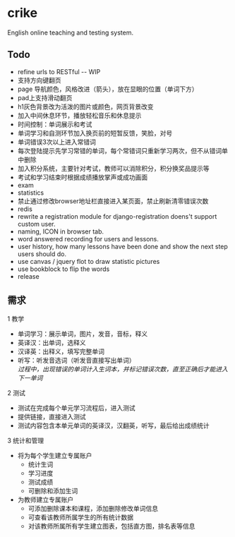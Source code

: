 ﻿crike
=====

English online teaching and testing system.

Todo
-----
* refine urls to RESTful -- WIP
* 支持方向键翻页
* page 导航颜色，风格改进（箭头），放在显眼的位置（单词下方）
* pad上支持滑动翻页
* h1灰色背景改为活泼的图片或颜色，网页背景改变
* 加入中间休息环节，播放轻松音乐和休息提示
* 时间控制：单词展示和考试
* 单词学习和自测环节加入换页前的短暂反馈，笑脸，对号
* 单词错误3次以上进入常错词
* 每次登陆提示先学习常错的单词，每个常错词只重新学习两次，但不从错词单中删除
* 加入积分系统，主要针对考试，教师可以消除积分，积分换奖品提示等
* 考试和学习结束时根据成绩播放掌声或成功画面
* exam
* statistics
* 禁止通过修改browser地址栏直接进入某页面，禁止刷新清零错误次数
* redis
* rewrite a registration module for django-registration doens't support custom user.
* naming, ICON in browser tab.
* word answered recording for users and lessons.
* user history, how many lessons have been done and show the next step users should do.
* use canvas / jquery flot to draw statistic pictures
* use bookblock to flip the words
* release

需求
-----

1 教学

*  单词学习：展示单词，图片，发音，音标，释义  
*  英译汉：出单词，选释义  
*  汉译英：出释义，填写完整单词  
*  听写：听发音选词（听发音直接写出单词）  
*过程中，出现错误的单词计入生词本，并标记错误次数，直至正确后才能进入下一单词*

2 测试 
 
*  测试在完成每个单元学习流程后，进入测试  
*  提供链接，直接进入测试  
*  测试内容包含本单元单词的英译汉，汉翻英，听写，最后给出成绩统计

3 统计和管理
  
* 将为每个学生建立专属账户
	* 统计生词
	* 学习进度
	* 测试成绩
	* 可删除和添加生词
* 为教师建立专属账户
	* 可添加删除课本和课程，添加删除修改单词信息
	* 可查看该教师所属学生的所有统计数据
	* 对该教师所属所有学生建立图表，包括直方图，排名表等信息
